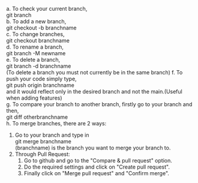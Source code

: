 a. To check your current branch,<br>  git branch<br>
b. To add a new branch,<br>  git checkout -b branchname<br>
c. To change branches,<br>  git checkout branchname<br>
d. To rename a branch,<br>  git branch -M newname<br>
e. To delete a branch,<br>  git branch -d branchname<br>
  (To delete a branch you must not currently be in the same branch)
f. To push your code simply type,<br>  git push origin branchname<br>and it would reflect only in the desired branch and not the main.(Useful when adding features)<br>
g. To compare your branch to another branch, firstly go to your branch and then,<br>  git diff otherbranchname<br>
h. To merge branches, there are 2 ways:<br>
  1. Go to your branch and type in<br>  git merge branchname<br>(branchname) is the branch you want to merge your branch to.<br>
  2. Through Pull Request:
     1. Go to github and go to the "Compare & pull request" option.
     2. Do the required settings and click on "Create pull request".
     3. Finally click on "Merge pull request" and "Confirm merge".
